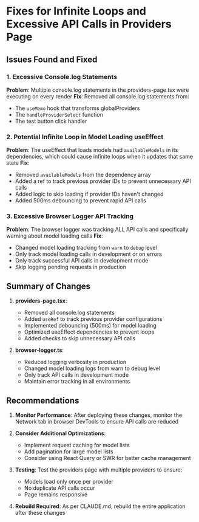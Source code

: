 # Fixes for Infinite Loops and Excessive API Calls in Providers Page

## Issues Found and Fixed

### 1. Excessive Console.log Statements
**Problem**: Multiple console.log statements in the providers-page.tsx were executing on every render
**Fix**: Removed all console.log statements from:
- The `useMemo` hook that transforms globalProviders
- The `handleProviderSelect` function
- The test button click handler

### 2. Potential Infinite Loop in Model Loading useEffect
**Problem**: The useEffect that loads models had `availableModels` in its dependencies, which could cause infinite loops when it updates that same state
**Fix**: 
- Removed `availableModels` from the dependency array
- Added a ref to track previous provider IDs to prevent unnecessary API calls
- Added logic to skip loading if provider IDs haven't changed
- Added 500ms debouncing to prevent rapid API calls

### 3. Excessive Browser Logger API Tracking
**Problem**: The browser logger was tracking ALL API calls and specifically warning about model loading calls
**Fix**:
- Changed model loading tracking from `warn` to `debug` level
- Only track model loading calls in development or on errors
- Only track successful API calls in development mode
- Skip logging pending requests in production

## Summary of Changes

1. **providers-page.tsx**:
   - Removed all console.log statements
   - Added `useRef` to track previous provider configurations
   - Implemented debouncing (500ms) for model loading
   - Optimized useEffect dependencies to prevent loops
   - Added checks to skip unnecessary API calls

2. **browser-logger.ts**:
   - Reduced logging verbosity in production
   - Changed model loading logs from warn to debug level
   - Only track API calls in development mode
   - Maintain error tracking in all environments

## Recommendations

1. **Monitor Performance**: After deploying these changes, monitor the Network tab in browser DevTools to ensure API calls are reduced

2. **Consider Additional Optimizations**:
   - Implement request caching for model lists
   - Add pagination for large model lists
   - Consider using React Query or SWR for better cache management

3. **Testing**: Test the providers page with multiple providers to ensure:
   - Models load only once per provider
   - No duplicate API calls occur
   - Page remains responsive

4. **Rebuild Required**: As per CLAUDE.md, rebuild the entire application after these changes